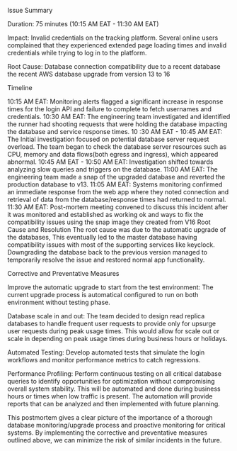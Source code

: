 Issue Summary

Duration: 75 minutes (10:15 AM EAT - 11:30 AM EAT)

Impact: Invalid credentials on the tracking platform. Several online users complained that they experienced extended page loading times and invalid credentials while trying to log in to the platform. 

Root Cause:
Database connection compatibility due to a recent database the recent AWS database upgrade from version 13 to 16

Timeline

10:15 AM EAT: Monitoring alerts flagged a significant increase in response times for the login API and failure to complete to fetch usernames and credentials.
10:30 AM EAT: The engineering team investigated and identified the runner had shooting requests that were holding the database impacting the database and service response times.
10 :30 AM EAT - 10:45 AM EAT: The Initial investigation focused on potential database server request overload. The team began to check the database server resources such as CPU, memory and data flows(both egress and ingress), which appeared abnormal.
10:45 AM EAT - 10:50 AM EAT: Investigation shifted towards analyzing slow queries and triggers on the database. 
11:00 AM EAT: The engineering team made a snap of the upgraded database and reverted the production database to v13.
11:05 AM EAT: Systems monitoring confirmed an immediate response from the web app where they noted connection and retrieval of data from the database/response times had returned to normal.
11:30 AM EAT: Post-mortem meeting convened to discuss this incident after it was monitored and established as working ok and ways to fix the compatibility issues using the snap image they created from V16
Root Cause and Resolution
The root cause was due to the automatic upgrade of the databases, This eventually led to the master database having compatibility issues with most of the supporting services like keyclock. Downgrading the database back to the previous version managed to temporarily resolve the issue and restored normal app functionality.

Corrective and Preventative Measures

Improve the automatic upgrade to start from the test environment: The current upgrade  process is automatical configured to run on both environment without testing phase.

Database scale in and out: The team decided to design read replica databases to handle frequent user requests to provide only for upsurge user requests during peak usage times. This would allow for scale out or scale in depending on peak usage times during business hours or holidays.

Automated Testing: Develop automated tests that simulate the login workflows and monitor performance metrics to catch regressions.

Performance Profiling: Perform continuous testing on all critical database queries to identify opportunities for optimization without compromising overall system stability. This will be automated and done during business hours or times when low traffic is present. The automation will provide reports that can be analyzed and then implemented with future planning.

This postmortem gives a clear picture of the importance of a thorough database monitoring/upgrade process and proactive monitoring for critical systems. By implementing the corrective and preventative measures outlined above, we can minimize the risk of similar incidents in the future.
